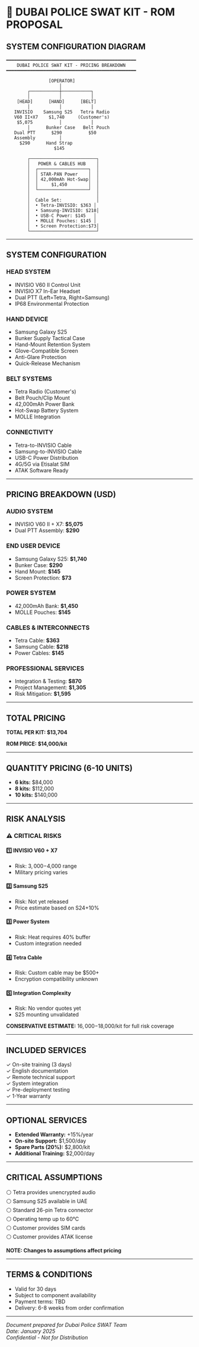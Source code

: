 # 🎯 DUBAI POLICE SWAT KIT - ROM PROPOSAL

## SYSTEM CONFIGURATION DIAGRAM

```
━━━━━━━━━━━━━━━━━━━━━━━━━━━━━━━━━━━━━━━━━━━━━━━━━
    DUBAI POLICE SWAT KIT - PRICING BREAKDOWN
━━━━━━━━━━━━━━━━━━━━━━━━━━━━━━━━━━━━━━━━━━━━━━━━━

                [OPERATOR]
                    │
        ┌───────────┼───────────┐
        │           │           │
    [HEAD]      [HAND]      [BELT]
        │           │           │
   INVISIO    Samsung S25   Tetra Radio
   V60 II+X7    $1,740     (Customer's)
    $5,075          │           │
        │      Bunker Case   Belt Pouch
   Dual PTT      $290          $50
   Assembly         │
     $290      Hand Strap
                  $145

        ┌─────────────────────────┐
        │   POWER & CABLES HUB    │
        │  ┌───────────────────┐  │
        │  │ STAR-PAN Power    │  │
        │  │ 42,000mAh Hot-Swap│  │
        │  │     $1,450        │  │
        │  └───────────────────┘  │
        │                         │
        │  Cable Set:             │
        │  • Tetra-INVISIO: $363 │
        │  • Samsung-INVISIO: $218│
        │  • USB-C Power: $145   │
        │  • MOLLE Pouches: $145 │
        │  • Screen Protection:$73│
        └─────────────────────────┘
```

---

## SYSTEM CONFIGURATION

### HEAD SYSTEM
- INVISIO V60 II Control Unit
- INVISIO X7 In-Ear Headset
- Dual PTT (Left=Tetra, Right=Samsung)
- IP68 Environmental Protection

### HAND DEVICE
- Samsung Galaxy S25
- Bunker Supply Tactical Case
- Hand-Mount Retention System
- Glove-Compatible Screen
- Anti-Glare Protection
- Quick-Release Mechanism

### BELT SYSTEMS
- Tetra Radio (Customer's)
- Belt Pouch/Clip Mount
- 42,000mAh Power Bank
- Hot-Swap Battery System
- MOLLE Integration

### CONNECTIVITY
- Tetra-to-INVISIO Cable
- Samsung-to-INVISIO Cable
- USB-C Power Distribution
- 4G/5G via Etisalat SIM
- ATAK Software Ready

---

## PRICING BREAKDOWN (USD)

### AUDIO SYSTEM
- INVISIO V60 II + X7: **$5,075**
- Dual PTT Assembly: **$290**

### END USER DEVICE
- Samsung Galaxy S25: **$1,740**
- Bunker Case: **$290**
- Hand Mount: **$145**
- Screen Protection: **$73**

### POWER SYSTEM
- 42,000mAh Bank: **$1,450**
- MOLLE Pouches: **$145**

### CABLES & INTERCONNECTS
- Tetra Cable: **$363**
- Samsung Cable: **$218**
- Power Cables: **$145**

### PROFESSIONAL SERVICES
- Integration & Testing: **$870**
- Project Management: **$1,305**
- Risk Mitigation: **$1,595**

---

## TOTAL PRICING

**TOTAL PER KIT: $13,704**

**ROM PRICE: $14,000/kit**

---

## QUANTITY PRICING (6-10 UNITS)
- **6 kits:** $84,000
- **8 kits:** $112,000
- **10 kits:** $140,000

---

## RISK ANALYSIS

### ⚠️ CRITICAL RISKS

#### 1️⃣ INVISIO V60 + X7
- Risk: $3,000-$4,000 range
- Military pricing varies

#### 2️⃣ Samsung S25
- Risk: Not yet released
- Price estimate based on S24+10%

#### 3️⃣ Power System
- Risk: Heat requires 40% buffer
- Custom integration needed

#### 4️⃣ Tetra Cable
- Risk: Custom cable may be $500+
- Encryption compatibility unknown

#### 5️⃣ Integration Complexity
- Risk: No vendor quotes yet
- S25 mounting unvalidated

**CONSERVATIVE ESTIMATE:**
$16,000-$18,000/kit for full risk coverage

---

## INCLUDED SERVICES

✓ On-site training (3 days)  
✓ English documentation  
✓ Remote technical support  
✓ System integration  
✓ Pre-deployment testing  
✓ 1-Year warranty  

---

## OPTIONAL SERVICES

- **Extended Warranty:** +15%/year
- **On-site Support:** $1,500/day
- **Spare Parts (20%):** $2,800/kit
- **Additional Training:** $2,000/day

---

## CRITICAL ASSUMPTIONS

⚪ Tetra provides unencrypted audio  
⚪ Samsung S25 available in UAE  
⚪ Standard 26-pin Tetra connector  
⚪ Operating temp up to 60°C  
⚪ Customer provides SIM cards  
⚪ Customer provides ATAK license  

**NOTE: Changes to assumptions affect pricing**

---

## TERMS & CONDITIONS

- Valid for 30 days
- Subject to component availability
- Payment terms: TBD
- Delivery: 6-8 weeks from order confirmation

---

*Document prepared for Dubai Police SWAT Team*  
*Date: January 2025*  
*Confidential - Not for Distribution*